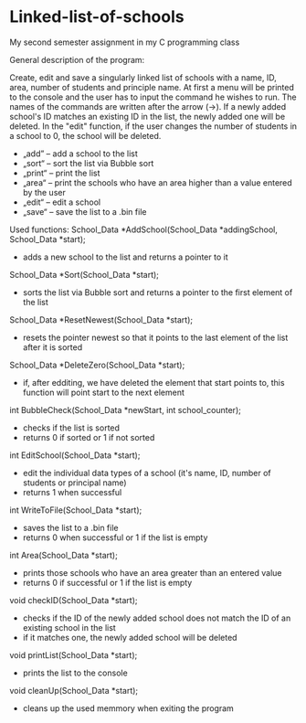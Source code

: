 # Linked-list-of-schools
My second semester assignment in my C programming class

General description of the program:

Create, edit and save a singularly linked list of schools with a name, ID, area, number of students and principle name. At first a menu will be printed to the console and the user has to input the command he wishes to run. The names of the commands are written after the arrow (->).
If a newly added school's ID matches an existing ID in the list, the newly added one will be deleted. In the "edit" function, if the user changes the number of students in a school to 0, the school will be deleted.

- „add” – add a school to the list 
- „sort“ – sort the list via Bubble sort
- „print“ – print the list
- „area“ – print the schools who have an area higher than a value entered by the user  
- „edit“ – edit a school
- „save“ – save the list to a .bin  file

Used functions:
School_Data *AddSchool(School_Data *addingSchool, School_Data *start);
- adds a new school to the list and returns a pointer to it

School_Data *Sort(School_Data *start);
- sorts the list via Bubble sort and returns a pointer to the first element of the list

School_Data *ResetNewest(School_Data *start);
- resets the pointer newest so that it points to the last element of the list after it is sorted

School_Data *DeleteZero(School_Data *start);
- if, after edditing, we have deleted the element that start points to, this function will point start to the next element

int BubbleCheck(School_Data *newStart, int school_counter);
- checks if the list is sorted
- returns 0 if sorted or 1 if not sorted

int EditSchool(School_Data *start);
- edit the individual data types of a school (it's name, ID, number of students or principal name) 
- returns 1 when successful

int WriteToFile(School_Data *start);
- saves the list to a .bin file
- returns 0 when successful or 1 if the list is empty

int Area(School_Data *start);
- prints those schools who have an area greater than an entered value
- returns 0 if successful or 1 if the list is empty

void checkID(School_Data *start);
- checks if the ID of the newly added school does not match the ID of an existing school in the list
- if it matches one, the newly added school will be deleted

void printList(School_Data *start);
- prints the list to the console

void cleanUp(School_Data *start);
- cleans up the used memmory when exiting the program
